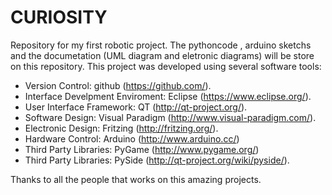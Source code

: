 CURIOSITY
=========

Repository for my first robotic project. The pythoncode , arduino sketchs and the documetation (UML diagram and eletronic diagrams) will be store on this repository. This project was developed using several software tools:

- Version Control: github (https://github.com/).
- Interface Develpment Enviroment: Eclipse (https://www.eclipse.org/).
- User Interface Framework: QT (http://qt-project.org/).
- Software Design: Visual Paradigm (http://www.visual-paradigm.com/).
- Electronic Design: Fritzing (http://fritzing.org/).
- Hardware Control: Arduino (http://www.arduino.cc/)
- Third Party Libraries: PyGame (http://www.pygame.org/)
- Third Party Libraries: PySide (http://qt-project.org/wiki/pyside/).

Thanks to all the people that works on this amazing projects.
